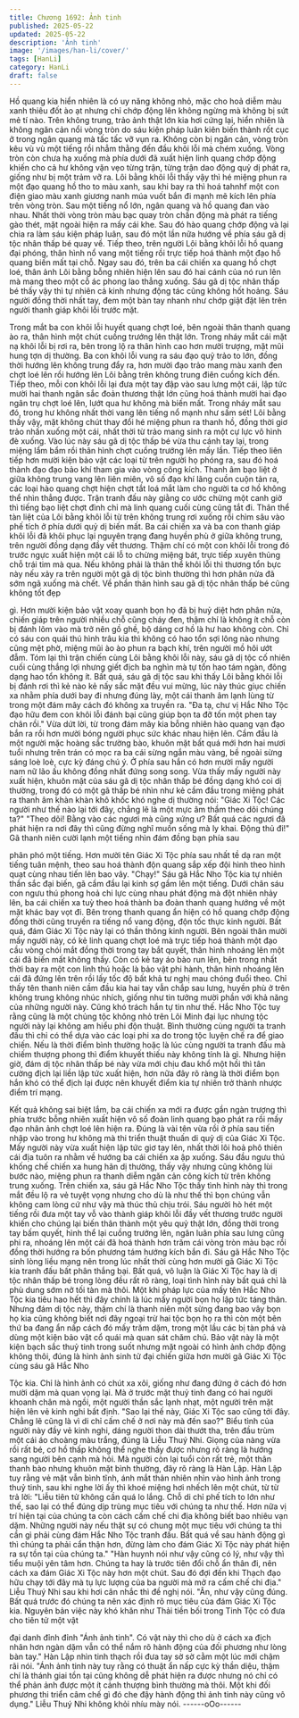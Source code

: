 ```yaml
---
title: Chương 1692: Ảnh tinh
published: 2025-05-22
updated: 2025-05-22
description: 'Ảnh tinh'
image: '/images/han-li/cover/'
tags: [HanLi]
category: HanLi
draft: false
---
```


Hồ quang kia hiển nhiên là có uy năng không nhỏ, mặc cho hoả
diễm màu xanh thiêu đốt ào ạt nhưng chỉ chớp động lên không
ngừng mà không bị sứt mẻ tí nào. Trên không trung, trảo ảnh thật
lớn kia hơi cứng lại, hiển nhiên là không ngăn cản nổi vòng tròn
do sáu kiện pháp luân kiên biến thành rốt cục ở trong ngân quang
mà tấc tấc vỡ vụn ra. Không còn bị ngăn cản, vòng tròn kêu vù vù
một tiếng rồi nhẳm thằng đến đầu khôi lỗi mà chém xuống.
Vòng tròn còn chưa hạ xuống mà phía dưới đã xuất hiện linh
quang chớp động khiến cho cả hư không vặn vẹo từng trận, từng
trận dao động quỷ dị phát ra, giống như bị một trảm vỡ ra. Lôi
bằng khôi lỗi thấy vậy thì hé miệng phun ra một đạo quang hồ tho
to màu xanh, sau khi bay ra thì hoá tahnhf một con điện giao màu
xanh giương nanh múa vuốt bắn đi mạnh mẽ kích lên phía trên
vòng tròn.
Sau một tiếng nổ lớn, ngân quang và hồ quang đan vào nhau.
Nhất thời vòng tròn màu bạc quay tròn chấn động mà phát ra
tiếng gào thét, mặt ngoài hiện ra mấy cái khe. Sau đó hào quang
chớp động và lại chia ra làm sáu kiện pháp luân, sau đó một lần
nữa hướng về phía sáu gã dị tộc nhân thấp bé quay về.
Tiếp theo, trên người Lôi bằng khôi lỗi hồ quang đại phóng, thân
hình nổ vang một tiếng rồi trực tiếp hoá thành một đạo hồ quang
biến mất tại chỗ. Ngay sau đó, trên ba cái chiến xa quang hồ chợt
loé, thân ảnh Lôi bằng bỗng nhiên hiện lên sau đó hai cánh của
nó run lên mà mang theo một cỗ ác phong lao thẳng xuống.
Sáu gã dị tộc nhân thấp bé thấy vậy thì tự nhiên cả kinh nhưng
động tác cũng không hốt hoảng. Sáu người đồng thời nhất tay,
đem một bàn tay nhanh như chớp giật đặt lên trên người thanh
giáp khôi lỗi trước mặt.

Trong mắt ba con khôi lỗi huyết quang chợt loé, bên ngoài thân
thanh quang ào ra, thân hình một chút cuồng trướng lên thật lớn.
Trong nháy mắt cái mặt nạ khôi lỗi bị rơi ra, bên trong lộ ra thân
hình cao hơn mười trượng, mặt mũi hung tợn dị thường. Ba con
khôi lỗi vung ra sáu đạo quỷ trảo to lớn, đồng thời hướng lên
không trung đẩy ra, hơn mười đạo trảo mang màu xanh đen chợt
loé lên rồi hướng lên Lôi bằng trên không trung điên cuồng kích
đến. Tiếp theo, mỗi con khôi lỗi lại đưa một tay đập vào sau lưng
một cái, lập tức mười hai thanh ngân sắc đoản thương thật lớn
cũng hoá thành mười hai đạo ngân trụ chợt loé lên, lướt qua hư
không mà biến mất.
Trong nháy mắt sau đó, trong hư không nhất thời vang lên tiếng
nổ mạnh như sấm sét! Lôi bằng thấy vậy, mặt không chút thay đổi
hé miệng phun ra thanh hồ, đồng thời giơ trảo nhấn xuống một
cái, nhất thời từ trảo mang sinh ra một cự lực vô hình đè xuống.
Vào lúc này sáu gã dị tộc thấp bé vừa thu cánh tay lại, trong
miệng lẩm bẩm rồi thân hình chợt cuồng trướng lên mấy lần. Tiếp
theo liên tiếp hơn mười kiện bảo vật các loại từ trên người họ
phóng ra, sau đó hoá thành đạo đạo bảo khí tham gia vào vòng
công kích.
Thanh âm bạo liệt ở giữa không trung vang lên liên miên, vô số
đạo khí lãng cuồn cuộn tản ra, các loại hào quang chợt hiện chợt
tắt loá mắt làm cho người ta cơ hồ không thể nhìn thẳng được.
Trận tranh đấu này giằng co ước chừng một canh giờ thì tiếng
bạo liệt chợt đình chỉ mà linh quang cuối cùng cũng tắt đi. Thân
thể tàn liệt của Lôi bằng khôi lỗi từ trên không trung rơi xuống rồi
chìm sâu vào phế tích ở phía dưới quỷ dị biến mất.
Ba cái chiến xa và ba con thanh giáp khôi lỗi đã khôi phục lại
nguyên trạng đang huyền phù ở giữa không trung, trên người
đồng dạng đầy vết thương. Thậm chí có một con khôi lỗi trong đó
trước ngực xuất hiện một cái lỗ to chừng miệng bát, trực tiếp
xuyên thủng chỗ trái tim mà qua. Nếu không phải là thân thể khôi
lỗi thì thương tổn bực này nếu xảy ra trên người một gã dị tộc
bình thường thì hơn phân nửa đã sớm ngã xuống mà chết.
Về phần thân hình sau gã dị tộc nhân thấp bé cũng không tốt đẹp

gì. Hơn mười kiện bảo vật xoay quanh bọn họ đã bị huỷ diệt hơn
phân nửa, chiến giáp trên người nhiều chỗ cũng cháy đen, thậm
chí là không ít chỗ còn bị đánh lõm vào mà trở nên gồ ghề, bộ
dáng cơ hồ là hư hao không còn. Chỉ có sáu con quái thú hình
trâu kia thì không có hao tổn sợi lông nào nhưng cũng mệt phờ,
miệng mũi ào ào phun ra bạch khí, trên người mồ hôi ướt đẫm.
Tóm lại thì trận chiến cùng Lôi bằng khôi lỗi này, sáu gã dị tộc cố
nhiên cuối cùng thắng lợi nhưng giết địch ba nghìn mà tự tổn hao
tám ngàn, đông dạng hao tổn không ít. Bất quá, sáu gã dị tộc sau
khi thấy Lôi bằng khôi lỗi bị đánh rơi thì kẻ nào kẻ nấy sắc mặt
đều vui mừng, lúc này thúc giục chiến xa nhằm phía dưới bay đi
nhưng đúng lày, một cái thanh âm lạnh lùng từ trong một đám
mây cách đó không xa truyền ra.
"Đa tạ, chư vị Hắc Nho Tộc đạo hữu đem con khôi lỗi đánh bại
cũng giúp bọn ta đỡ tốn một phen tay chân rồi."
Vừa dứt lời, từ trong đám mây kia bỗng nhiên hào quang vạn đạo
bắn ra rồi hơn mười bóng người phục sức khác nhau hiện lên.
Cầm đầu là một người mặc hoàng sắc trường bào, khuôn mặt bất
quá mới hơn hai mươi tuổi nhưng trên trán có mọc ra ba cái sừng
ngắn màu vàng, bề ngoài sừng sáng loè loè, cực kỳ đáng chú ý.
Ở phía sau hắn có hơn mười mấy người nam nữ lão ấu không
đồng nhất đứng song song.
Vừa thấy mấy người này xuất hiện, khuôn mặt của sáu gã dị tộc
nhân thấp bé đồng dạng khó coi dị thường, trong đó có một gã
thấp bé nhìn như kẻ cầm đầu trong miệng phát ra thanh âm khàn
khàn khô khốc khó nghe dị thường nói:
"Giác Xi Tộc! Các người như thế nào lại tới đây, chẳng lẽ là một
mực âm thầm theo dõi chúng ta?"
"Theo dõi! Bằng vào các ngươi mà cũng xứng ư? Bất quá các
ngươi đã phát hiện ra nơi đây thì cũng đừng nghĩ muốn sống mà
ly khai. Động thủ đi!"
Gã thanh niên cười lạnh một tiếng nhìn đám đồng bạn phía sau

phân phó một tiếng.
Hơn mười tên Giác Xi Tộc phía sau nhất tề dạ ran một tiếng tuân
mệnh, theo sau hoá thành độn quang sắp xếp đội hình theo hình
quạt cùng nhau tiến lên bao vây.
"Chạy!"
Sáu gã Hắc Nho Tộc kia tự nhiên thần sắc đại biến, gã cầm đầu
lại kinh sợ gầm lên một tiếng. Dưới chân sáu con ngưu thú phong
hoả chi lực cùng nhau phát động mà đột nhiên nhảy lên, ba cái
chiến xa tuỳ theo hoá thành ba đoàn thanh quang hướng về một
mặt khác bay vọt đi. Bên trong thanh quang ẩn hiện có hồ quang
chớp động đồng thời cũng truyền ra tiếng nổ vang động, độn tốc
thực kinh người. Bất quá, đám Giác Xi Tộc này lại có thần thông
kinh người.
Bên ngoài thân mười mấy người này, có kẻ linh quang chợt loé
mà trực tiếp hoá thành một đạo cầu vòng chói mắt đồng thời
trong tay bắt quyết, thân hình nhoáng lên một cái đã biến mất
không thấy. Còn có kẻ tay áo bào run lên, bên trong nhất thời bay
ra một con linh thú hoặc là bảo vật phi hành, thân hình nhoáng lên
cái đã đứng lên trên rồi lấy tốc độ bất khả tư nghị mau chóng đuổi
theo.
Chỉ thấy tên thanh niên cầm đầu kia hai tay vẫn chắp sau lưng,
huyền phù ở trên không trung không nhúc nhích, giống như tin
tưởng mười phần với khả năng của những người này.
Cũng khó trách hắn tự tin như thế. Hắc Nho Tộc tuy rằng cũng là
một chủng tộc không nhỏ trên Lôi Minh đại lục nhưng tộc người
này lại không am hiểu phi độn thuật. Bình thường cùng người ta
tranh đấu thì chỉ có thể dựa vào các loại phi xa do trong tộc luyện
chế ra để giao chiến. Nếu là thời điểm bình thường hoặc là lúc
cùng người ta tranh đấu mà chiếm thượng phong thì điểm khuyết
thiếu này không tính là gì. Nhưng hiện giờ, đám dị tộc nhân thấp
bé này vừa mới chịu đau khổ một hồi thì tân cường địch lại liền
lập tức xuất hiện, hơn nữa đây rõ ràng là thời điểm bọn hắn khó
có thể địch lại được nên khuyết điểm kia tự nhiên trở thành
nhược điểm trí mạng.

Kết quả không sai biệt lắm, ba cái chiến xa mới ra được gần ngàn
trượng thì phía trước bỗng nhiên xuất hiện vô số đoàn linh quang
bạo phát ra rồi mấy đạo nhân ảnh chợt loé lên hiện ra.
Đúng là vài tên vừa rồi ở phía sau tiến nhập vào trong hư không
mà thi triển thuật thuấn di quỷ dị của Giác Xi Tộc. Mấy người này
vừa xuất hiện lập tức giơ tay lên, nhất thời lôi hoả phô thiên cái
địa tuôn ra nhằm về hướng ba cái chiến xa ập xuống. Sáu đầu
ngưu thú khống chế chiến xa hung hãn dị thường, thấy vậy
nhưng cũng không lùi bước nào, miệng phun ra thanh diễm ngăn
cản công kích từ trên không trung xuống.
Trên chiến xa, sáu gã Hắc Nho Tộc thấy tình hình này thì trong
mắt đều lộ ra vẻ tuyệt vọng nhưng cho dù là như thế thì bọn
chúng vẫn không cam lòng cứ như vậy mà thúc thủ chịu trói. Sáu
người hò hét một tiếng rồi đưa một tay vỗ vào thành giáp khôi lỗi
đầy vết thương trước người khiến cho chúng lại biến thân thành
một yêu quỷ thật lớn, đồng thời trong tay bấm quyết, hình thể lại
cuồng trướng lên, ngân luân phía sau lưng cũng phi ra, nhoáng
lên một cái đã hoá thành hơn trăm cái vòng tròn màu bạc rồi đồng
thời hướng ra bốn phương tám hướng kích bắn đi.
Sáu gã Hắc Nho Tộc sinh lòng liều mạng nên trong lúc nhất thời
cùng hơn mười gã Giác Xi Tộc kia tranh đấu bất phân thắng bại.
Bất quá, vô luận là Giác Xi Tộc hay là dị tộc nhân thấp bé trong
lòng đều rất rõ ràng, loại tình hình này bất quá chỉ là phù dung
sớm nở tối tàn mà thôi. Một khi pháp lực của mấy tên Hắc Nho
Tộc kia tiêu hao hết thì đây chính là lúc mấy người bọn họ lập tức
táng thân.
Nhưng đám dị tộc này, thậm chí là thanh niên một sừng đang bao
vây bọn họ kia cũng không biết nơi đây ngoại trừ hai tộc bọn họ
ra thì còn một bên thứ ba đang ẩn nấp cách đó mấy trăm dặm,
trong một lầu các bị tàn phá và dùng một kiện bảo vật cổ quái mà
quan sát chăm chú.
Bảo vật này là một kiện bạch sắc thuỷ tinh trong suốt nhưng mặt
ngoài có hình ảnh chớp động không thôi, đúng là hình ảnh sinh tử
đại chiến giữa hơn mười gã Giác Xi Tộc cùng sáu gã Hắc Nho

Tộc kia. Chỉ là hình ảnh có chút xa xôi, giống như đang đứng ở
cách đó hơn mười dặm mà quan vọng lại. Mà ở trước mặt thuỷ
tinh đang có hai người khoanh chân mà ngồi, một người thần sắc
lạnh nhạt, một người trên mặt hiện lên vẻ kinh nghi bất định.
"Sao lại thế này, Giác Xi Tộc sao cũng tới đây. Chẳng lẽ cũng là vì
di chỉ cấm chế ở nơi này mà đến sao?"
Biểu tình của người này đầy vẻ kinh nghi, dáng người thon dài
thướt tha, trên đầu trùm một cái áo choàng màu trắng, đúng là
Liễu Thuý Nhi. Giọng của nàng vừa rồi rất bé, cơ hồ thấp không
thể nghe thấy được nhưng rõ ràng là hướng sang người bên
cạnh mà hỏi.
Mà người còn lại tuổi còn rất trẻ, một thân thanh bào nhưng
khuôn mặt bình thường, đây rõ ràng là Hàn Lập. Hàn Lập tuy
rằng vẻ mặt vẫn bình tĩnh, ánh mắt thản nhiên nhìn vào hình ảnh
trong thuỷ tinh, sau khi nghe lời ấy thì khoé miệng hơi nhếch lên
một chút, từ từ trả lời:
"Liễu tiên tử không cần quá lo lắng. Chỗ di chỉ phế tích to lớn như
thế, sao lại có thể đúng dịp trùng mục tiêu với chúng ta như thế.
Hơn nữa vị trí hiện tại của chúng ta còn cách cấm chế chi địa
không biết bao nhiêu vạn dặm. Những người này nếu thật sự có
chung một mục tiêu với chúng ta thì cần gì phải cùng đám Hắc
Nho Tộc tranh đấu. Bất quá về sau hành động gì thì chúng ta phải
cẩn thận hơn, đừng làm cho đám Giác Xi Tộc này phát hiện ra sự
tồn tại của chúng ta."
"Hàn huynh nói như vậy cũng có lý, như vậy thì tiểu muội yên tâm
hơn. Chúng ta hay là trước tiên đổi chỗ ẩn thân đi, nên cách xa
đám Giác Xi Tộc này hơn một chút. Sau đó đợi đến khi Thạch đạo
hữu chạy tới đây mà tụ lực lượng của ba người mà mở ra cấm
chế chi địa."
Liễu Thuý Nhi sau khi hơi cân nhắc thì đề nghị nói.
"Ân, như vậy cũng đúng. Bất quá trước đó chúng ta nên xác định
rõ mục tiêu của đám Giác Xi Tộc kia. Nguyên bản việc này khó
khăn như Thải tiền bối trong Tinh Tộc có đưa cho tiên tử một vật

đại danh đỉnh đỉnh "Ánh ảnh tinh". Có vật này thì cho dù ở cách
xa địch nhân hơn ngàn dặm vẫn có thể nắm rõ hành động của đối
phương như lòng bàn tay."
Hàn Lập nhìn tinh thạch rồi đưa tay sờ sờ cằm một lúc mới chậm
rãi nói.
"Ánh ảnh tinh này tuy rằng có thuật ẩn nấp cực kỳ thần diệu, thậm
chí là thánh giai tồn tại cũng không dễ phát hiện ra được nhưng
nó chỉ có thể phản ảnh được một ít cảnh thượng bình thường mà
thôi. Một khi đối phương thi triển câm chế gì đó che đậy hành
động thì ảnh tinh này cũng vô dụng."
Liễu Thuý Nhi không khỏi nhíu mày nói.
------oOo------

